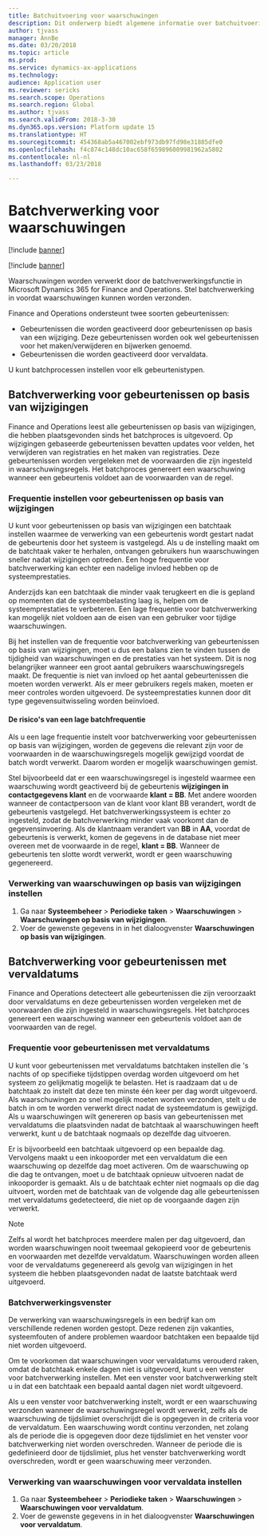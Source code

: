 ```yaml
---
title: Batchuitvoering voor waarschuwingen
description: Dit onderwerp biedt algemene informatie over batchuitvoering van waarschuwingen in Microsoft Dynamics 365 for Finance and Operations.
author: tjvass
manager: AnnBe
ms.date: 03/20/2018
ms.topic: article
ms.prod: 
ms.service: dynamics-ax-applications
ms.technology: 
audience: Application user
ms.reviewer: sericks
ms.search.scope: Operations
ms.search.region: Global
ms.author: tjvass
ms.search.validFrom: 2018-3-30
ms.dyn365.ops.version: Platform update 15
ms.translationtype: HT
ms.sourcegitcommit: 454368ab5a467002ebf973db97fd98e31885dfe0
ms.openlocfilehash: f4c874c148dc10ac658f659896009981962a5802
ms.contentlocale: nl-nl
ms.lasthandoff: 03/23/2018

---
```


# <a name="batch-processing-for-alerts"></a>Batchverwerking voor waarschuwingen
[!include [banner](../includes/banner.md)]

[!include [banner](../includes/pre-release.md)]

Waarschuwingen worden verwerkt door de batchverwerkingsfunctie in Microsoft Dynamics 365 for Finance and Operations. Stel batchverwerking in voordat waarschuwingen kunnen worden verzonden.

Finance and Operations ondersteunt twee soorten gebeurtenissen:

- Gebeurtenissen die worden geactiveerd door gebeurtenissen op basis van een wijziging. Deze gebeurtenissen worden ook wel gebeurtenissen voor het maken/verwijderen en bijwerken genoemd.
- Gebeurtenissen die worden geactiveerd door vervaldata.

U kunt batchprocessen instellen voor elk gebeurtenistypen.
        
## <a name="batch-processing-for-change-based-events"></a>Batchverwerking voor gebeurtenissen op basis van wijzigingen
Finance and Operations leest alle gebeurtenissen op basis van wijzigingen, die hebben plaatsgevonden sinds het batchproces is uitgevoerd. Op wijzigingen gebaseerde gebeurtenissen bevatten updates voor velden, het verwijderen van registraties en het maken van registraties. Deze gebeurtenissen worden vergeleken met de voorwaarden die zijn ingesteld in waarschuwingsregels. Het batchproces genereert een waarschuwing wanneer een gebeurtenis voldoet aan de voorwaarden van de regel.

### <a name="frequency-for-change-based-events"></a>Frequentie instellen voor gebeurtenissen op basis van wijzigingen
U kunt voor gebeurtenissen op basis van wijzigingen een batchtaak instellen waarmee de verwerking van een gebeurtenis wordt gestart nadat de gebeurtenis door het systeem is vastgelegd. Als u de instelling maakt om de batchtaak vaker te herhalen, ontvangen gebruikers hun waarschuwingen sneller nadat wijzigingen optreden. Een hoge frequentie voor batchverwerking kan echter een nadelige invloed hebben op de systeemprestaties.

Anderzijds kan een batchtaak die minder vaak terugkeert en die is gepland op momenten dat de systeembelasting laag is, helpen om de systeemprestaties te verbeteren. Een lage frequentie voor batchverwerking kan mogelijk niet voldoen aan de eisen van een gebruiker voor tijdige waarschuwingen.

Bij het instellen van de frequentie voor batchverwerking van gebeurtenissen op basis van wijzigingen, moet u dus een balans zien te vinden tussen de tijdigheid van waarschuwingen en de prestaties van het systeem. Dit is nog belangrijker wanneer een groot aantal gebruikers waarschuwingsregels maakt. De frequentie is niet van invloed op het aantal gebeurtenissen die moeten worden verwerkt. Als er meer gebruikers regels maken, moeten er meer controles worden uitgevoerd. De systeemprestaties kunnen door dit type gegevensuitwisseling worden beïnvloed.

#### <a name="the-risks-of-low-batch-frequency"></a>De risico's van een lage batchfrequentie
Als u een lage frequentie instelt voor batchverwerking voor gebeurtenissen op basis van wijzigingen, worden de gegevens die relevant zijn voor de voorwaarden in de waarschuwingsregels mogelijk gewijzigd voordat de batch wordt verwerkt. Daarom worden er mogelijk waarschuwingen gemist.

Stel bijvoorbeeld dat er een waarschuwingsregel is ingesteld waarmee een waarschuwing wordt geactiveerd bij de gebeurtenis **wijzigingen in contactgegevens klant** en de voorwaarde **klant = BB**. Met andere woorden wanneer de contactpersoon van de klant voor klant BB verandert, wordt de gebeurtenis vastgelegd. Het batchverwerkingssysteem is echter zo ingesteld, zodat de batchverwerking minder vaak voorkomt dan de gegevensinvoering. Als de klantnaam verandert van **BB** in **AA**, voordat de gebeurtenis is verwerkt, komen de gegevens in de database niet meer overeen met de voorwaarde in de regel, **klant = BB**. Wanneer de gebeurtenis ten slotte wordt verwerkt, wordt er geen waarschuwing gegenereerd.

### <a name="set-up-processing-for-change-based-alerts"></a>Verwerking van waarschuwingen op basis van wijzigingen instellen
1. Ga naar **Systeembeheer** &gt; **Periodieke taken** &gt; **Waarschuwingen** &gt; **Waarschuwingen op basis van wijzigingen**.
2. Voer de gewenste gegevens in in het dialoogvenster **Waarschuwingen op basis van wijzigingen**.

## <a name="batch-processing-for-due-date-events"></a>Batchverwerking voor gebeurtenissen met vervaldatums
Finance and Operations detecteert alle gebeurtenissen die zijn veroorzaakt door vervaldatums en deze gebeurtenissen worden vergeleken met de voorwaarden die zijn ingesteld in waarschuwingsregels. Het batchproces genereert een waarschuwing wanneer een gebeurtenis voldoet aan de voorwaarden van de regel.

### <a name="frequency-for-due-date-events"></a>Frequentie voor gebeurtenissen met vervaldatums
U kunt voor gebeurtenissen met vervaldatums batchtaken instellen die 's nachts of op specifieke tijdstippen overdag worden uitgevoerd om het systeem zo gelijkmatig mogelijk te belasten. Het is raadzaam dat u de batchtaak zo instelt dat deze ten minste één keer per dag wordt uitgevoerd. Als waarschuwingen zo snel mogelijk moeten worden verzonden, stelt u de batch in om te worden verwerkt direct nadat de systeemdatum is gewijzigd. Als u waarschuwingen wilt genereren op basis van gebeurtenissen met vervaldatums die plaatsvinden nadat de batchtaak al waarschuwingen heeft verwerkt, kunt u de batchtaak nogmaals op dezelfde dag uitvoeren.

Er is bijvoorbeeld een batchtaak uitgevoerd op een bepaalde dag. Vervolgens maakt u een inkooporder met een vervaldatum die een waarschuwing op dezelfde dag moet activeren. Om de waarschuwing op die dag te ontvangen, moet u de batchtaak opnieuw uitvoeren nadat de inkooporder is gemaakt. Als u de batchtaak echter niet nogmaals op die dag uitvoert, worden met de batchtaak van de volgende dag alle gebeurtenissen met vervaldatums gedetecteerd, die niet op de voorgaande dagen zijn verwerkt.

> [!NOTE]
> Zelfs al wordt het batchproces meerdere malen per dag uitgevoerd, dan worden waarschuwingen nooit tweemaal gekopieerd voor de gebeurtenis en voorwaarden met dezelfde vervaldatum. Waarschuwingen worden alleen voor de vervaldatums gegenereerd als gevolg van wijzigingen in het systeem die hebben plaatsgevonden nadat de laatste batchtaak werd uitgevoerd.

### <a name="batch-processing-window"></a>Batchverwerkingsvenster
De verwerking van waarschuwingsregels in een bedrijf kan om verschillende redenen worden gestopt. Deze redenen zijn vakanties, systeemfouten of andere problemen waardoor batchtaken een bepaalde tijd niet worden uitgevoerd.

Om te voorkomen dat waarschuwingen voor vervaldatums verouderd raken, omdat de batchtaak enkele dagen niet is uitgevoerd, kunt u een venster voor batchverwerking instellen. Met een venster voor batchverwerking stelt u in dat een batchtaak een bepaald aantal dagen niet wordt uitgevoerd.

Als u een venster voor batchverwerking instelt, wordt er een waarschuwing verzonden wanneer de waarschuwingsregel wordt verwerkt, zelfs als de waarschuwing de tijdslimiet overschrijdt die is opgegeven in de criteria voor de vervaldatum. Een waarschuwing wordt continu verzonden, net zolang als de periode die is opgegeven door deze tijdslimiet en het venster voor batchverwerking niet worden overschreden. Wanneer de periode die is gedefinieerd door de tijdslimiet, plus het venster batchverwerking wordt overschreden, wordt er geen waarschuwing meer verzonden.

### <a name="set-up-processing-for-due-date-alerts"></a>Verwerking van waarschuwingen voor vervaldata instellen
1. Ga naar **Systeembeheer** &gt; **Periodieke taken** &gt; **Waarschuwingen** &gt; **Waarschuwingen voor vervaldatum**.
2. Voer de gewenste gegevens in in het dialoogvenster **Waarschuwingen voor vervaldatum**.

